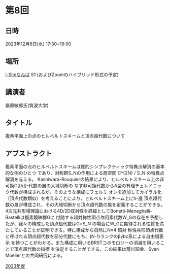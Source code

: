 <script type="text/x-mathjax-config">MathJax.Hub.Config({tex2jax:{inlineMath:[['\$','\$'],['\\(','\\)']],processEscapes:true},CommonHTML: {matchFontHeight:false}});</script>
<script type="text/javascript" async src="https://cdnjs.cloudflare.com/ajax/libs/mathjax/2.7.1/MathJax.js?config=TeX-MML-AM_CHTML"></script>


# 第8回

## 日時
2023年12月6日(水) 17:30~19:00
## 場所
[i-Siteなんば](https://www.omu.ac.jp/isite/) S1
(およびZoomのハイブリッド形式の予定)

## 講演者
桑原敏郎氏(筑波大学)
## タイトル
複素平面上の点のヒルベルトスキームと頂点超代数について

## アブストラクト
複素平面の点のヒルベルトスキームは錐的シンプレクティック特異点解消の基本的な例のひとつ
であり、対称群S_Nの作用による商空間 C^{2N} / S_N の特異点解消を与える。
Kashiwara-Rouquierの結果により、ヒルベルトスキーム上の非可換C[[h]]-代数の層の大域切断の
なす非可換代数からA型の有理チェレドニック代数が構成されるが、そのような構成にフェルミ
オンを追加してカイラル化（頂点代数類似）を考えることにより、ヒルベルトスキーム上にh-進
頂点超代数の層が構成され、その大域切断から頂点超代数の族を定義することができる。
4次元共形場理論における4D/2D双対性を経緯としてBonetti-Meneghelli-Rastelliは複素鏡映群Gに
付随する超対称性頂点作用素代数W_Gの存在を予想したが、我々の構成した頂点超代数はG=S_N
の場合にW_Gに期待される性質を満たしていることが証明できる。特に構成から自然にN=4 超対
称性共形頂点代数と呼ばれる頂点超代数を部分代数にもち、(N-1)ランクのβγbc系による自由場表示
を持つことがわかる。また構成に用いるBRSTコホモロジーの消滅を用いることで頂点超代数の指標
を決定することができる。この結果は荒川知幸、Sven Moellerとの共同研究による。

[2023年度](index.md)